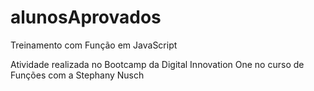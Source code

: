 # alunosAprovados
Treinamento com Função em JavaScript

Atividade realizada no Bootcamp da Digital Innovation One no curso de Funções com a Stephany Nusch
